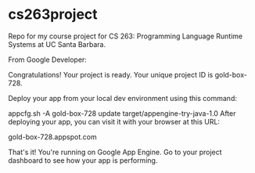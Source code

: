 cs263project
============

Repo for my course project for CS 263: Programming Language Runtime Systems at UC Santa Barbara.


From Google Developer:

Congratulations! Your project is ready. Your unique project ID is gold-box-728.

Deploy your app from your local dev environment using this command:

appcfg.sh -A gold-box-728 update target/appengine-try-java-1.0
After deploying your app, you can visit it with your browser at this URL:

gold-box-728.appspot.com

That's it! You're running on Google App Engine. Go to your project dashboard to see how your app is performing.
